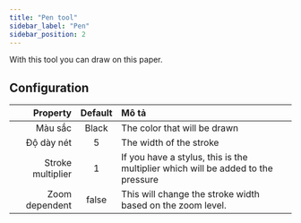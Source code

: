 ```yaml
---
title: "Pen tool"
sidebar_label: "Pen"
sidebar_position: 2
---
```



With this tool you can draw on this paper.

## Configuration

|          Property | Default | Mô tả                                                                            |
| -----------------:|:-------:|:-------------------------------------------------------------------------------- |
|           Màu sắc |  Black  | The color that will be drawn                                                     |
|        Độ dày nét |    5    | The width of the stroke                                                          |
| Stroke multiplier |    1    | If you have a stylus, this is the multiplier which will be added to the pressure |
|    Zoom dependent |  false  | This will change the stroke width based on the zoom level.                       |
